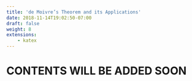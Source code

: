 ```yaml
---
title: 'de Moivre’s Theorem and its Applications'
date: 2018-11-14T19:02:50-07:00
draft: false
weight: 8
extensions:
    - katex
---
```


<h1>CONTENTS WILL BE ADDED SOON</h1>